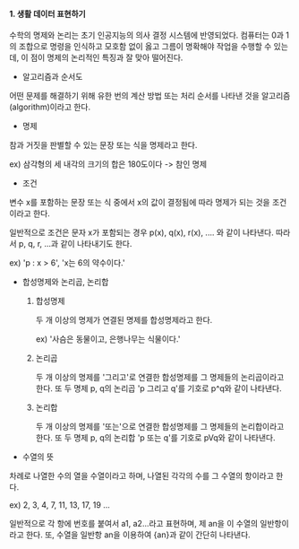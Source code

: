 #### 1. 생활 데이터 표현하기



수학의 명제와 논리는 초기 인공지능의 의사 결정 시스템에 반영되었다. 컴퓨터는 0과 1의 조합으로 명령을 인식하고 모호함 없이 옳고 그름이 명확해야 작업을 수행할 수 있는데, 이 점이 명제의 논리적인 특징과 잘 맞아 떨어진다. 

- 알고리즘과 순서도

어떤 문제를 해결하기 위해 유한 번의 계산 방법 또는 처리 순서를 나타낸 것을 알고리즘(algorithm)이라고 한다.

-  명제

참과 거짓을 판별할 수 있는 문장 또는 식을 명제라고 한다.

ex) 삼각형의 세 내각의 크기의 합은 180도이다 -> 참인 명제

- 조건

변수 x를 포함하는 문장 또는 식 중에서 x의 값이 결정됨에 따라 명제가 되는 것을 조건이라고 한다.

일반적으로 조건은 문자 x가 포함되는 경우 p(x), q(x), r(x), .... 와 같이 나타낸다. 따라서 p, q, r, ...과 같이 나타내기도 한다. 

ex) 'p : x > 6', 'x는 6의 약수이다.'

- 합성명제와 논리곱, 논리합

  1. 합성명제

     두 개 이상의 명제가 연결된 명제를 합성명제라고 한다.

     ex) '사슴은 동물이고, 은행나무는 식물이다.'

  2. 논리곱

     두 개 이상의 명제를 '그리고'로 연결한 합성명제를 그 명제들의 논리곱이라고 한다. 또 두 명제 p, q의 논리곱 'p 그리고 q'를 기호로 p^q와 같이 나타낸다.

  3. 논리합

     두 개 이상의 명제를 '또는'으로 연결한 합성명제를 그 명제들의 논리합이라고 한다. 또 두 명제 p, q의 논리합 'p 또는 q'를 기호로 pVq와 같이 나타낸다.

- 수열의 뜻

차례로 나열한 수의 열을 수열이라고 하며, 나열된 각각의 수를 그 수열의 항이라고 한다.

ex) 2, 3, 4, 7, 11, 13, 17, 19 ...

일반적으로 각 항에 번호를 붙여서 a1, a2...라고 표현하며, 제 an을 이 수열의 일반항이라고 한다. 또, 수열을 일반항 an을 이용하여 {an}과 같이 간단히 나타낸다.

